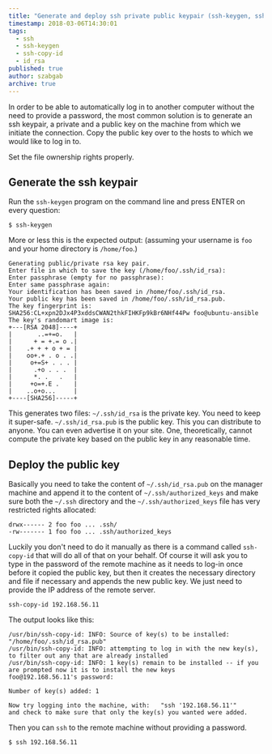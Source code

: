 ```yaml
---
title: "Generate and deploy ssh private public keypair (ssh-keygen, ssh-copy-id)"
timestamp: 2018-03-06T14:30:01
tags:
  - ssh
  - ssh-keygen
  - ssh-copy-id
  - id_rsa
published: true
author: szabgab
archive: true
---
```



In order to be able to automatically log in to another computer without the need to provide a password,
the most common solution is to generate an ssh keypair, a private and a public key on the machine from which
we initiate the connection. Copy the public key over to the hosts to which we would like to log in to.

Set the file ownership rights properly.


## Generate the ssh keypair

Run the `ssh-keygen` program on the command line and press ENTER on every question:

```
$ ssh-keygen
```

More or less this is the expected output: (assuming your username is `foo` and
your home directory is `/home/foo`.)

```
Generating public/private rsa key pair.
Enter file in which to save the key (/home/foo/.ssh/id_rsa):
Enter passphrase (empty for no passphrase):
Enter same passphrase again:
Your identification has been saved in /home/foo/.ssh/id_rsa.
Your public key has been saved in /home/foo/.ssh/id_rsa.pub.
The key fingerprint is:
SHA256:CL+xpn2DJx4P3xddsCWAN2thkFIHKFp9kBr6NHf44Pw foo@ubuntu-ansible
The key's randomart image is:
+---[RSA 2048]----+
|       ..=+=o.   |
|      + = +.= o .|
|    .+ + + o + = |
|    oo+.+ . o . .|
|     o+=S+ . . . |
|      .+o . . .  |
|      *. .   .   |
|     +o=+.E .    |
|    ..o+o...     |
+----[SHA256]-----+
```


This generates two files: `~/.ssh/id_rsa` is the private key. You need to keep it super-safe.
`~/.ssh/id_rsa.pub` is the public key. This you can distribute to anyone. You can even advertise it
on your site. One, theoretically, cannot compute the private key based on the public key in any reasonable time.

## Deploy the public key

Basically you need to take the content of `~/.ssh/id_rsa.pub` on the manager machine and
append it to the content of `~/.ssh/authorized_keys` and make sure both the `~/.ssh` directory
and the `~/.ssh/authorized_keys` file has very restricted rights allocated:

```
drwx------ 2 foo foo ... .ssh/
-rw------- 1 foo foo ... .ssh/authorized_keys
```

Luckily you don't need to do it manually as there is a command called `ssh-copy-id` that will do all of that
on your behalf. Of course it will ask you to type in the password of the remote machine as it needs to log-in once
before it copied the public key, but then it creates the necessary directory and file if necessary and appends the
new public key. We just need to provide the IP address of the remote server.

```
ssh-copy-id 192.168.56.11
```

The output looks like this:

```
/usr/bin/ssh-copy-id: INFO: Source of key(s) to be installed: "/home/foo/.ssh/id_rsa.pub"
/usr/bin/ssh-copy-id: INFO: attempting to log in with the new key(s), to filter out any that are already installed
/usr/bin/ssh-copy-id: INFO: 1 key(s) remain to be installed -- if you are prompted now it is to install the new keys
foo@192.168.56.11's password:

Number of key(s) added: 1

Now try logging into the machine, with:   "ssh '192.168.56.11'"
and check to make sure that only the key(s) you wanted were added.
```

Then you can `ssh` to the remote machine without providing a password.

```
$ ssh 192.168.56.11
```

